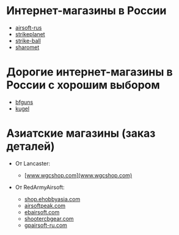 # Интернет-магазины в России
* [airsoft-rus](airsoft-rus.ru)
* [strikeplanet](strikeplanet.ru)
* [strike-ball](strike-ball.ru)
* [sharomet](sharomet.ru)

# Дорогие интернет-магазины в России с хорошим выбором
* [bfguns](bfguns.ru)
* [kugel](kugel.ru)

# Азиатские магазины (заказ деталей)
* От Lancaster:
  * [www.wgcshop.com](www.wgcshop.com)

* От RedArmyAirsoft:
  * [shop.ehobbyasia.com](shop.ehobbyasia.com)
  * [airsoftpeak.com](airsoftpeak.com)
  * [ebairsoft.com](ebairsoft.com)
  * [shootercbgear.com](shootercbgear.com)
  * [gpairsoft-ru.com](gpairsoft-ru.com)
